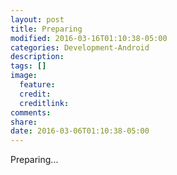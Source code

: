 ```yaml
---
layout: post
title: Preparing
modified: 2016-03-16T01:10:38-05:00
categories: Development-Android
description:
tags: []
image:
  feature:
  credit:
  creditlink:
comments:
share:
date: 2016-03-06T01:10:38-05:00
---
```


Preparing...
